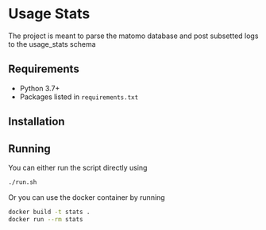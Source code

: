 # Usage Stats

The project is meant to parse the matomo database and post subsetted logs to the usage_stats schema

## Requirements

- Python 3.7+
- Packages listed in `requirements.txt`

## Installation


## Running
You can either run the script directly using 
   ```bash
   ./run.sh
   ```

Or you can use the docker container by running

   ```bash
   docker build -t stats .
   docker run --rm stats
   ```
